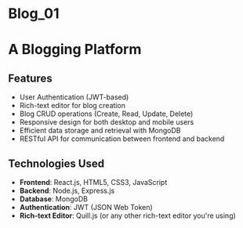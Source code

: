 # Blog_01
# A Blogging Platform
## Features

- User Authentication (JWT-based)
- Rich-text editor for blog creation
- Blog CRUD operations (Create, Read, Update, Delete)
- Responsive design for both desktop and mobile users
- Efficient data storage and retrieval with MongoDB
- RESTful API for communication between frontend and backend

## Technologies Used

- **Frontend**: React.js, HTML5, CSS3, JavaScript
- **Backend**: Node.js, Express.js
- **Database**: MongoDB
- **Authentication**: JWT (JSON Web Token)
- **Rich-text Editor**: Quill.js (or any other rich-text editor you're using)
